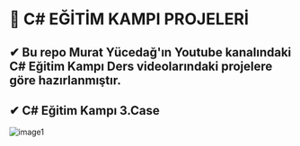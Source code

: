 # 🚀 C# EĞİTİM KAMPI PROJELERİ

## ✔  Bu repo Murat Yücedağ'ın Youtube kanalındaki C# Eğitim Kampı Ders videolarındaki projelere göre hazırlanmıştır.
## ✔  C# Eğitim Kampı 3.Case

![image1](https://github.com/user-attachments/assets/414e0c8e-a097-484b-b88c-20ed4b5832cd)
